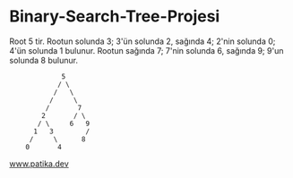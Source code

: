 # Binary-Search-Tree-Projesi
Root 5 tir. Rootun solunda 3; 
3'ün solunda 2, sağında 4;
2'nin solunda 0; 
4'ün solunda 1 bulunur.
Rootun sağında 7; 
7'nin solunda 6, sağında 9; 
9'un solunda 8 bulunur.

                 5
                / \
               /   \  
              /     \
             /       7   
            2       / \
           / \     6   9
          1   3        /
         /     \      8
        0       4      
        
www.patika.dev
